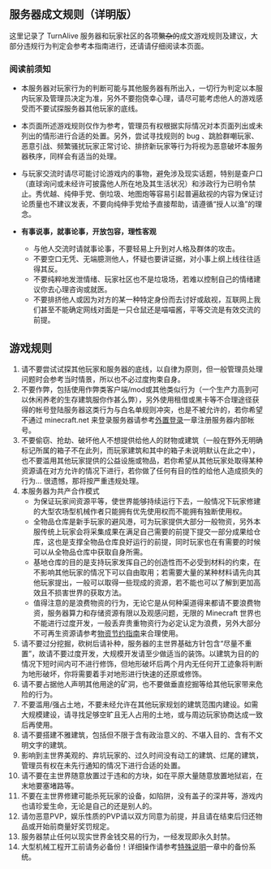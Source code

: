 ## 服务器成文规则（详明版）

这里记录了 TurnAlive 服务器和玩家社区的各项~~繁杂的~~成文游戏规则及建议，大部分违规行为判定会参考本指南进行，还请请仔细阅读本页面。

### 阅读前须知

- 本服务器对玩家行为的判断可能与其他服务器有所出入，一切行为判定以本服内玩家及管理员决定为准，另外不要抱侥幸心理，请尽可能考虑他人的游戏感受而不要试探服务器其他玩家的底线。

- 本页面所述游戏规则仅作为参考，管理员有权根据实际情况对本页面列出或未列出的情形进行合适的处置。另外，尝试寻找规则的 bug 、跳脸群嘲玩家、恶意引战、频繁骚扰玩家正常讨论、排挤新玩家等行为将视为恶意破坏本服务器秩序，同样会有适当的处理。

- 与玩家交流时请尽可能讨论游戏内的事物，避免涉及现实话题，特别是查户口（直球询问或未经许可披露他人所在地及其生活状况）和涉政行为已明令禁止。秀优越、纯伸手党、倒垃圾、地图炮等容易引起普遍敌视的内容为保证讨论质量也不建议发表，不要向纯伸手党给予直接帮助，请遵循“授人以渔”的理念。

- **有事说事，就事论事，开放包容，理性客观**
  - 与他人交流时请就事论事，不要轻易上升到对人格及群体的攻击。
  - 不要空口无凭、无端臆测他人，怀疑也要讲证据，对小事上纲上线往往适得其反。
  - 不要纯粹地发泄情绪、玩家社区也不是垃圾场，若难以控制自己的情绪建议你去心理咨询或就医。
  - 不要排挤他人或因为对方的某一种特定身份而去讨好或敌视，互联网上我们甚至不能确定网线对面是一只仓鼠还是喵喵酱，平等交流是有效交流的前提。

## 游戏规则
1. 请不要尝试试探其他玩家和服务器的底线，以自律为原则，但一般管理员处理问题时会参考当时情景，所以也不必过度拘束自身。
1. 不要作弊，包括使用作弊类客户端/mod或其他类似行为（一个生产力高到可以休闲养老的生存建筑服你作甚么弊），另外使用租借或黑卡等不合理途径获得的帐号登陆服务器这类行为与白名单规则冲突，也是不被允许的，若你希望不通过 minecraft.net 来登录服务器请参考[外置登录](/Con/HMCL)一章注册服务器内部帐号。
1. 不要偷窃、抢劫、破坏他人不想提供给他人的财物或建筑（一般在野外无明确标记所属的箱子不在此列，而玩家建筑和其中的箱子未说明默认在此之中），也不要滥用其他玩家提供的公益设施或物品，若你希望从其他玩家处取得某种资源请在对方允许的情况下进行，若你做了任何有目的性的给他人造成损失的行为... 很遗憾，那将按严重违规处理。
1. 本服务器为共产合作模式
    - 为保证玩家间资源平等，使世界能够持续运行下去，一般情况下玩家修建的大型农场型机械作者只能拥有优先使用权而不能拥有独断使用权。
    - 全物品仓库是新手玩家的避风港，可为玩家提供大部分一般物资，另外本服传统上玩家会将采集成果在满足自己需要的前提下提交一部分成果给仓库，这也是支撑全物品仓库良好运行的前提，同时玩家也在有需要的时候可以从全物品仓库中获取自身所需。
    - 基地仓库的目的是支持玩家发挥自己的创造性而不必受到材料的约束，在不影响其他玩家的情况下可以自由取用；若需要大量的某种材料请先向其他玩家提出，一般可以取得一些现成的资源，若不能也可以了解到更加高效且不损害世界的获取方法。
    - 值得注意的是浪费物资的行为，无论它是从何种渠道得来都请不要浪费物资，服务器算力和存储资源有限以及观感问题，无限的 Minecraft 世界也不能进行过度开发，一般丢弃贵重物资行为必定认定为浪费，另外大部分不可再生资源请参考[物资节约指南](/Con/Non-renewable)来合理使用。
1. 请不要过分挖掘，砍树后请补种，服务器的主世界基础方针包含“尽量不重置”，故请不要过度开发，大规模开发请至少做适当的装饰。以建筑为目的的情况下短时间内可不进行修饰，但地形破坏后两个月内无任何开工迹象将判断为地形破坏，你将需要着手对地形进行快速的还原或修饰。
1. 请不要占据他人声明其他用途的矿洞，也不要做垂直挖掘等给其他玩家带来危险的行为。
1. 不要滥用/强占土地，不要未经允许在其他玩家规划的建筑范围内建设。如需大规模建设，请寻找足够空旷且无人占用的土地，或与周边玩家协商达成一致后再使用。
1. 请不要搭建不雅建筑，包括但不限于含有政治意义的、不堪入目的、含有不文明文字的建筑。
1. 影响到主世界美观的、弃坑玩家的、过久时间没有动工的建筑、烂尾的建筑，管理员有权在未先行通知的情况下进行合适的处置。
1. 请不要在主世界随意放置过于违和的方块，如在平原大量随意放置地狱岩，在末地要塞堵路等。
1. 不要在主世界修建可能杀死玩家的设备，如陷阱，没有盖子的深井等，游戏内也请珍爱生命，无论是自己的还是别人的。
1. 请勿恶意PVP，娱乐性质的PVP请以双方同意为前提，并且请在结束后归还物品或开始前商量好奖罚规定。
1. 服务器禁止任何以现实世界金钱交易的行为，一经发现即永久封禁。
1. 大型机械工程开工前请务必备份！详细操作请参考[特殊说明](/Play/Diff)一章中的备份系统。